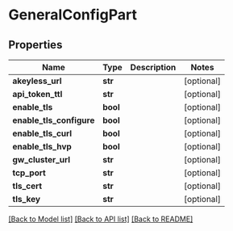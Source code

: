 # GeneralConfigPart

## Properties
Name | Type | Description | Notes
------------ | ------------- | ------------- | -------------
**akeyless_url** | **str** |  | [optional] 
**api_token_ttl** | **str** |  | [optional] 
**enable_tls** | **bool** |  | [optional] 
**enable_tls_configure** | **bool** |  | [optional] 
**enable_tls_curl** | **bool** |  | [optional] 
**enable_tls_hvp** | **bool** |  | [optional] 
**gw_cluster_url** | **str** |  | [optional] 
**tcp_port** | **str** |  | [optional] 
**tls_cert** | **str** |  | [optional] 
**tls_key** | **str** |  | [optional] 

[[Back to Model list]](../README.md#documentation-for-models) [[Back to API list]](../README.md#documentation-for-api-endpoints) [[Back to README]](../README.md)


